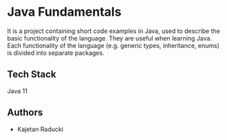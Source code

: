 
# Java Fundamentals

It is a project containing short code examples in Java, used to describe the basic functionality of the language. They are useful when learning Java. Each functionality of the language (e.g. generic types, inheritance, enums) is divided into separate packages.

## Tech Stack

Java 11


## Authors

- Kajetan Raducki
